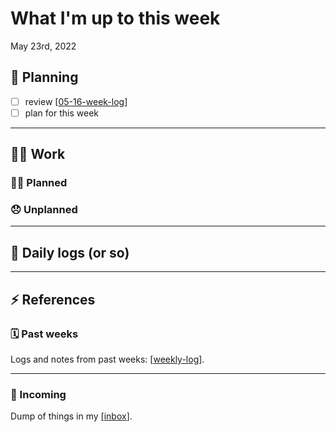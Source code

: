 # What I'm up to this week

May 23rd, 2022

## 📝 Planning
- [ ] review [[05-16-week-log]]
- [ ] plan for this week

---
## 🏋️‍♀️ Work

### 🙋‍♀️ Planned

### 😞 Unplanned

---

## 🚀 Daily logs (or so)

---

## ⚡ References

### 🗓️ Past weeks

Logs and notes from past weeks: [[weekly-log]].

---

### 🧪 Incoming

Dump of things in my [[inbox]].


[//begin]: # "Autogenerated link references for markdown compatibility"
[05-16-week-log]: 2022/may/05-16-week-log.md "Log week of May 16th"
[weekly-log]: 2022/weekly-log.md "Weekly log"
[inbox]: inbox.md "inbox"
[//end]: # "Autogenerated link references"